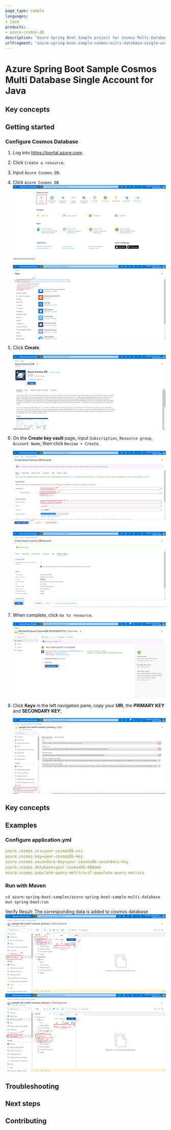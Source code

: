 ```yaml
---
page_type: sample
languages:
- java
products:
- azure-cosmos-db
description: "Azure Spring Boot Sample project for Cosmos Multi Database Single Account"
urlFragment: "azure-spring-boot-sample-cosmos-multi-database-single-account"
---
```


# Azure Spring Boot Sample Cosmos Multi Database Single Account for Java

## Key concepts
## Getting started



### Configure Cosmos Database
1. Log into <https://portal.azure.com>.

1. Click `Create a resource`.

1. Input `Azure Cosmos DB`.

1. Click `Azure Cosmos DB`
    ![Find Cosmos Resource 01](resource/creating-cosmos-01.png)

    ![Find Cosmos Resource 02](resource/creating-cosmos-02.png)

1. Click **Create**.

    ![Create new Cosmos](resource/creating-cosmos-03.png)

1. On the **Create key vault** page, input `Subscription`, `Resource group`, `Account Name`, then click `Review + Create`.

    ![Specify the options](resource/specify-the-options.png)

    ![Create Cosmos resource](resource/create-cosmos-resource.png)

1. When complete, click `Go to resource`.

    ![Go to resource](resource/go-to-resource.png)

1. Click **Keys** in the left navigation pane, copy your **URI**, the **PRIMARY KEY** and **SECONDARY KEY**;

    ![Get Connect Info](resource/get-connect-info.png)

## Key concepts
## Examples
### Configure application.yml
```yaml
azure.cosmos.uri=your-cosmosDb-uri
azure.cosmos.key=your-cosmosDb-key
azure.cosmos.secondary-key=your-cosmosDb-secondary-key
azure.cosmos.database=your-cosmosDb-dbName
azure.cosmos.populate-query-metrics=if-populate-query-metrics
```

### Run with Maven
```shell
cd azure-spring-boot-samples/azure-spring-boot-sample-multi-database
mvn spring-boot:run
```

Verify Result:
The corresponding data is added to cosmos database
    ![Result in Cosmos Database1](resource/result-in-cosmos-database1.png)
    ![Result in Cosmos Database2](resource/result-in-cosmos-database2.png)
    
## Troubleshooting
## Next steps
## Contributing

<!-- LINKS -->

